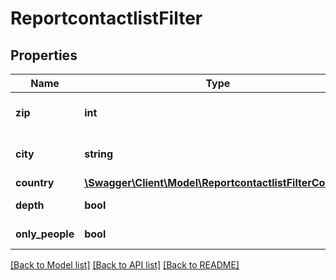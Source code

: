 # ReportcontactlistFilter

## Properties
Name | Type | Description | Notes
------------ | ------------- | ------------- | -------------
**zip** | **int** | filters the contacts by zip code | [optional] 
**city** | **string** | filters the contacts by city | [optional] 
**country** | [**\Swagger\Client\Model\ReportcontactlistFilterCountry**](ReportcontactlistFilterCountry.md) |  | [optional] 
**depth** | **bool** | export only organisations | [optional] 
**only_people** | **bool** | export only people | [optional] 

[[Back to Model list]](../../README.md#documentation-for-models) [[Back to API list]](../../README.md#documentation-for-api-endpoints) [[Back to README]](../../README.md)

